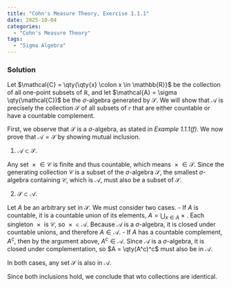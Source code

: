 ```yaml
---
title: "Cohn's Measure Theory, Exercise 1.1.1"
date: 2025-10-04
categories:
  - "Cohn's Measure Theory"
tags:
  - "Sigma Algebra"
---
```


### Solution

Let $\mathcal{C} = \qty{\qty{x} \colon x \in \mathbb{R}}$ be the collection of all one-point subsets of $\mathbb{R}$, and let $\mathcal{A} = \sigma \qty(\mathcal{C})$ be the $\sigma$-algebra generated by $\mathcal{S}$. 
We will show that $\mathcal{A}$ is precisely the collection $\mathcal{S}$ of all subsets of $\mathbb{r}$ that are either countable or have a countable complement. 

First, we observe that $\mathcal{S}$ is a $\sigma$-algebra, as stated in *Example 1.1.1(f)*. 
We now prove that $\mathcal{A} = \mathcal{S}$ by showing mutual inclusion.

1. $\mathcal{A} \subset \mathcal{S}$.

  Any set $\qty{x} \in \mathcal{C}$ is finite and thus countable, which means $\qty{x} \in \mathcal{S}$. 
  Since the generating collection $\mathcal{C}$ is a subset of the $\sigma$-algebra $\mathcal{S}$, the smallest $\sigma$-algebra containing $\mathcal{C}$, which is $\mathcal{A}$, must also be a subset of $\mathcal{S}$.

2. $\mathcal{S} \subset \mathcal{A}$.

  Let $A$ be an arbitrary set in $\mathcal{S}$. We must consider two cases.
    - If $A$ is countable, it is a countable union of its elements, $A = \bigcup_{x \in A} \qty{x}$.
      Each singleton $\qty{x}$ is $\mathcal{C}$, so $\qty{x} \in \mathcal{A}$.
      Because $\mathcal{A}$ is a $\sigma$-algebra, it is closed under countable unions, and therefore $A \in \mathcal{A}$.
    - If $A$ has a countable complement, $A^c$, then by the argument above, $A^c \in \mathcal{A}$.
      Since $\mathcal{A}$ is a $\sigma$-algebra, it is closed under complementation, so $A = \qty(A^c)^c$ must also be in $\mathcal{A}$.
  
  In both cases, any set $\mathcal{S}$ is also in $\mathcal{A}$. 

Since both inclusions hold, we conclude that wto collections are identical.
